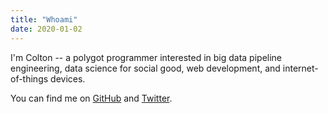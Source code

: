 ```yaml
---
title: "Whoami"
date: 2020-01-02
---
```


I'm Colton -- a polygot programmer interested in big data pipeline engineering,
data science for social good, web development, and internet-of-things devices.

You can find me on [GitHub](https://github.com/cmpadden) and
[Twitter](https://twitter.com/coltonpadden).
